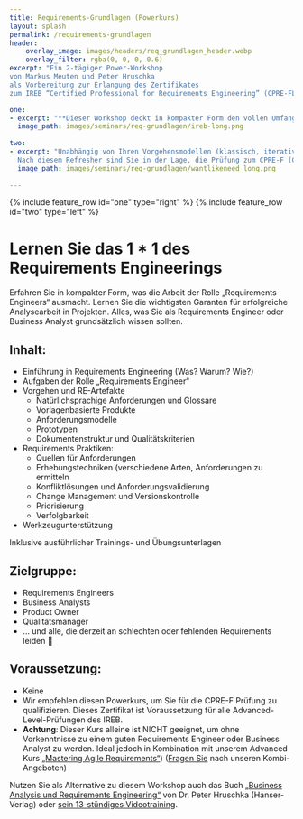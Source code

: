 ```yaml
---
title: Requirements-Grundlagen (Powerkurs)
layout: splash
permalink: /requirements-grundlagen
header:
    overlay_image: images/headers/req_grundlagen_header.webp
    overlay_filter: rgba(0, 0, 0, 0.6)
excerpt: "Ein 2-tägiger Power-Workshop
von Markus Meuten und Peter Hruschka
als Vorbereitung zur Erlangung des Zertifikates
zum IREB “Certified Professional for Requirements Engineering” (CPRE-FL)"

one:
- excerpt: "**Dieser Workshop deckt in kompakter Form den vollen Umfang des Foundation Level Lehrplans des IREB ab.**"
  image_path: images/seminars/req-grundlagen/ireb-long.png
  
two:
- excerpt: "Unabhängig von Ihren Vorgehensmodellen (klassisch, iterativ oder agil) lernen Sie Anforderungen zu ermitteln, sie auf unterschiedliche Weise zu dokumentieren und zu kommunizieren, diese zu prüfen und zu verwalten. <br> <br>
  Nach diesem Refresher sind Sie in der Lage, die Prüfung zum CPRE-F (Certified Professional for Requirements-Engineering – Foundation Level) zu absolvieren, die direkt am Ende des Workshops durchgeführt werden kann"
  image_path: images/seminars/req-grundlagen/wantlikeneed_long.png
  
---
```


<div class="splash_text" markdown="1"> 

{% include feature_row id="one" type="right" %}
{% include feature_row id="two" type="left" %}

# Lernen Sie das 1 * 1 des Requirements Engineerings

Erfahren Sie in kompakter Form, was die Arbeit der Rolle „Requirements Engineers“ ausmacht. Lernen Sie die wichtigsten Garanten für erfolgreiche Analysearbeit in Projekten. Alles, was Sie als Requirements Engineer oder Business Analyst grundsätzlich wissen sollten.

## Inhalt:
* Einführung in Requirements Engineering (Was? Warum? Wie?)
* Aufgaben der Rolle „Requirements Engineer“
* Vorgehen und RE-Artefakte
    * Natürlichsprachige Anforderungen und Glossare
    * Vorlagenbasierte Produkte
    * Anforderungsmodelle
    * Prototypen
    * Dokumentenstruktur und Qualitätskriterien
* Requirements Praktiken:
    * Quellen für Anforderungen
    * Erhebungstechniken (verschiedene Arten, Anforderungen zu ermitteln
    * Konfliktlösungen und Anforderungsvalidierung
    * Change Management und Versionskontrolle
    * Priorisierung
    * Verfolgbarkeit
* Werkzeugunterstützung

Inklusive ausführlicher Trainings- und Übungsunterlagen

## Zielgruppe:
* Requirements Engineers
* Business Analysts
* Product Owner
* Qualitätsmanager
* … und alle, die derzeit an schlechten oder fehlenden Requirements leiden 🙂

## Voraussetzung:
* Keine
* Wir empfehlen diesen Powerkurs, um Sie für die CPRE-F Prüfung zu qualifizieren. Dieses Zertifikat ist Voraussetzung für alle Advanced-Level-Prüfungen des IREB.
* **Achtung**: Dieser Kurs alleine ist NICHT geeignet, um ohne Vorkenntnisse zu einem guten Requirements Engineer oder Business Analyst zu werden. 
  Ideal jedoch in Kombination mit unserem Advanced Kurs [„Mastering Agile Requirements“](/masteringagile)) ([Fragen Sie](mailto:info@req42.de) nach unseren Kombi-Angeboten)

Nutzen Sie als Alternative zu diesem Workshop auch das Buch [„Business Analysis und Requirements Engineering“](https://www.amazon.de/Business-Analysis-Requirements-Engineering-nachhaltig/dp/3446455892/ref=sr_1_1?__mk_de_DE=%C3%85M%C3%85%C5%BD%C3%95%C3%91&crid=9JSCSL9B7V9R&keywords=Hruschka+Business+Analysis&qid=1636373432&qsid=262-5269499-5430531&sprefix=hruschka+business+analysis%2Caps%2C90&sr=8-1&sres=3446455892%2C3446438076%2C3945997178%2CB08GVCCY96%2CB00A9T7758%2C3030845958%2C3791033085%2CB00CJUNNNK%2C3945997119%2C3446443452%2C3868815740%2C3658003359%2C1867445328%2CB01MU31D8B%2C0471935530%2CB0110TL846&srpt=ABIS_BOOK/bagilede-21) von Dr. Peter Hruschka (Hanser-Verlag) oder [sein 13-stündiges Videotraining](https://www.aschauerit.at/re35-videotraining-ba-re-nach-ireb/).

</div>